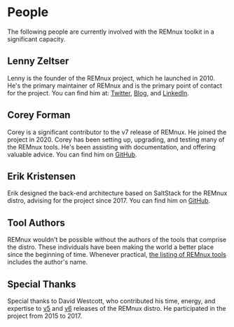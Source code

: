 # People

The following people are currently involved with the REMnux toolkit in a significant capacity.

## Lenny Zeltser

Lenny is the founder of the REMnux project, which he launched in 2010. He's the primary maintainer of REMnux and is the primary point of contact for the project. You can find him at: [Twitter](https://twitter.com/lennyzeltser), [Blog](https://zeltser.com/blog), and [LinkedIn](https://www.linkedin.com/in/lennyzeltser/).

## Corey Forman

Corey is a significant contributor to the v7 release of REMnux. He joined the project in 2020. Corey has been setting up, upgrading, and testing many of the REMnux tools. He's been assisting with documentation, and offering valuable advice. You can find him on [GitHub](https://github.com/digitalsleuth).

## Erik Kristensen

Erik designed the back-end architecture based on SaltStack for the REMnux distro, advising for the project since 2017. You can find him on [GitHub](https://github.com/ekristen).

## Tool Authors

REMnux wouldn't be possible without the authors of the tools that comprise the distro. These individuals have been making the world a better place since the beginning of time. Whenever practical, [the listing of REMnux tools]() includes the author's name.

## Special Thanks

Special thanks to David Westcott, who contributed his time, energy, and expertise to [v5](https://zeltser.com/remnux-v5-release-for-malware-analysts/) and [v6](https://zeltser.com/remnux-v6-release-for-malware-analysis/) releases of the REMnux distro. He participated in the project from 2015 to 2017.



